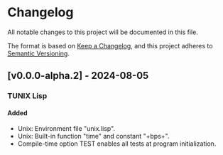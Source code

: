 # Changelog

All notable changes to this project will be documented in this file.

The format is based on [Keep a Changelog](https://keepachangelog.com/en/1.1.0/),
and this project adheres to [Semantic Versioning](https://semver.org/spec/v2.0.0.html).

## [v0.0.0-alpha.2] - 2024-08-05

### TUNIX Lisp

#### Added

- Unix: Environment file "unix.lisp".
- Unix: Built-in function "time" and constant "+bps+".
- Compile-time option TEST enables all tests at program initialization.
